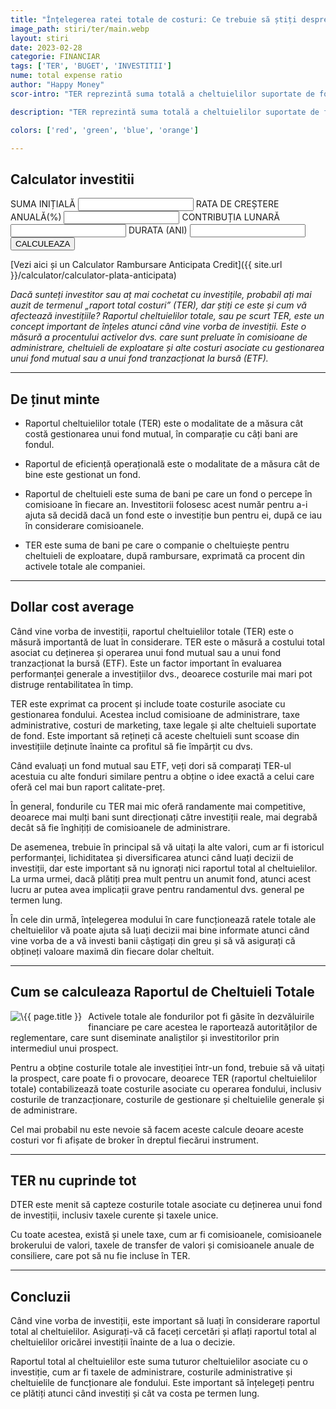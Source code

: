 ```yaml
---
title: "Înțelegerea ratei totale de costuri: Ce trebuie să știți despre taxele de investiție" 
image_path: stiri/ter/main.webp
layout: stiri
date: 2023-02-28
categorie: FINANCIAR
tags: ['TER', 'BUGET', 'INVESTITII']
nume: total expense ratio
author: "Happy Money"
scor-intro: "TER reprezintă suma totală a cheltuielilor suportate de fond, inclusiv taxele de administrare, costurile administrative și alte cheltuieli de exploatare."

description: "TER reprezintă suma totală a cheltuielilor suportate de fond, inclusiv taxele de administrare, costurile administrative și alte cheltuieli de exploatare."

colors: ['red', 'green', 'blue', 'orange']

---
```


<div class="rowinv">
<div class="formDiv panel">
<h2>Calculator investitii</h2>
<form class="forminv">
  <label for="startingBal">SUMA INIȚIALĂ</label>
  <input type="number" class="form-control" id="startingBal"/>
  <label for="expectedReturn"> RATA DE CREȘTERE ANUALĂ(%)</label>
  <input type="number" class="form-control" id="expectedReturn"/>
  <label for="monthlyDep">CONTRIBUȚIA LUNARĂ</label>
  <input type="number" class="form-control" id="monthlyDep"/>
  <label for="duration">DURATA (ANI)</label>
  <input type="number" class="form-control" id="duration"/>
	<div class="row">
	<div class="col-12 col-lg-6" style="display: flex; align-content: center; flex-wrap: wrap;">
  <button type="submit" class="btn btn-primary" id="submitinv">CALCULEAZA</button>
	</div>
	<div class="col-12 col-lg-6">
		<label id="finalValue"></label>
	</div>
	</div>
</form>
</div>
</div>

[Vezi aici și un Calculator Rambursare Anticipata Credit]({{ site.url }}/calculator/calculator-plata-anticipata)

_Dacă sunteți investitor sau aț mai cochetat cu investițile, probabil ați mai auzit de termenul „raport total costuri” (TER), dar știți ce este și cum vă afectează investițiile? Raportul cheltuielilor totale, sau pe scurt TER, este un concept important de înțeles atunci când vine vorba de investiții. Este o măsură a procentului activelor dvs. care sunt preluate în comisioane de administrare, cheltuieli de exploatare și alte costuri asociate cu gestionarea unui fond mutual sau a unui fond tranzacționat la bursă (ETF)._

---

## De ținut minte

- Raportul cheltuielilor totale (TER) este o modalitate de a măsura cât costă gestionarea unui fond mutual, în comparație cu câți bani are fondul.

- Raportul de eficiență operațională este o modalitate de a măsura cât de bine este gestionat un fond.

- Raportul de cheltuieli este suma de bani pe care un fond o percepe în comisioane în fiecare an. Investitorii folosesc acest număr pentru a-i ajuta să decidă dacă un fond este o investiție bun pentru ei, după ce iau în considerare comisioanele.

- TER este suma de bani pe care o companie o cheltuiește pentru cheltuieli de exploatare, după rambursare, exprimată ca procent din activele totale ale companiei.

---

## Dollar cost average

<span class="drop-caps">C</span>ând vine vorba de investiții, raportul cheltuielilor totale (TER) este o măsură importantă de luat în considerare. TER este o măsură a costului total asociat cu deținerea și operarea unui fond mutual sau a unui fond tranzacționat la bursă (ETF). Este un factor important în evaluarea performanței generale a investițiilor dvs., deoarece costurile mai mari pot distruge rentabilitatea în timp.

TER este exprimat ca procent și include toate costurile asociate cu gestionarea fondului. Acestea includ comisioane de administrare, taxe administrative, costuri de marketing, taxe legale și alte cheltuieli suportate de fond. Este important să rețineți că aceste cheltuieli sunt scoase din investițiile deținute înainte ca profitul să fie împărțit cu dvs.

Când evaluați un fond mutual sau ETF, veți dori să comparați TER-ul acestuia cu alte fonduri similare pentru a obține o idee exactă a celui care oferă cel mai bun raport calitate-preț. 

În general, fondurile cu TER mai mic oferă randamente mai competitive, deoarece mai mulți bani sunt direcționați către investiții reale, mai degrabă decât să fie înghițiți de comisioanele de administrare.

De asemenea, trebuie în principal să vă uitați la alte valori, cum ar fi istoricul performanței, lichiditatea și diversificarea atunci când luați decizii de investiții, dar este important să nu ignorați nici raportul total al cheltuielilor. La urma urmei, dacă plătiți prea mult pentru un anumit fond, atunci acest lucru ar putea avea implicații grave pentru randamentul dvs. general pe termen lung.

În cele din urmă, înțelegerea modului în care funcționează ratele totale ale cheltuielilor vă poate ajuta să luați decizii mai bine informate atunci când vine vorba de a vă investi banii câștigați din greu și să vă asigurați că obțineți valoare maximă din fiecare dolar cheltuit.

---
## Cum se calculeaza Raportul de Cheltuieli Totale


<img src="{{ site.url }}/assets/images/stiri/ter/calcul.webp"
     alt="\{{ page.title }}"
     style="float: left; margin-right: 10px; margin-bottom: 10px;" />


Activele totale ale fondurilor pot fi găsite în dezvăluirile financiare pe care acestea le raportează autorităților de reglementare, care sunt diseminate analiștilor și investitorilor prin intermediul unui prospect.

Pentru a obține costurile totale ale investiției într-un fond, trebuie să vă uitați la prospect, care poate fi o provocare, deoarece TER (raportul cheltuielilor totale) contabilizează toate costurile asociate cu operarea fondului, inclusiv costurile de tranzacționare, costurile de gestionare și cheltuielile generale și de administrare.

Cel mai probabil nu este nevoie să facem aceste calcule deoare aceste costuri vor fi afișate de broker în dreptul fiecărui instrument.

---
## TER nu cuprinde tot

<span class="drop-caps">D</span>TER este menit să capteze costurile totale asociate cu deținerea unui fond de investiții, inclusiv taxele curente și taxele unice. 

Cu toate acestea,  există și unele taxe, cum ar fi comisioanele, comisioanele brokerului de valori, taxele de transfer de valori și comisioanele anuale de consiliere, care pot să nu fie incluse în TER.


---
## Concluzii

<span class="drop-caps">C</span>ând vine vorba de investiții, este important să luați în considerare raportul total al cheltuielilor. Asigurați-vă că faceți cercetări și aflați raportul total al cheltuielilor oricărei investiții înainte de a lua o decizie.

Raportul total al cheltuielilor este suma tuturor cheltuielilor asociate cu o investiție, cum ar fi taxele de administrare, costurile administrative și cheltuielile de funcționare ale fondului. Este important să înțelegeți pentru ce plătiți atunci când investiți și cât va costa pe termen lung.

<script>
// Create event listener on submit button CALCULATOR DE INVESTITII
document.getElementById("submitinv").addEventListener("click", (e) => calculate(e))
// Function to make calculations and build table
function calculate(e) {
  e.preventDefault();
  let labels = [];
  let balances = [];
  // Take form input and assign them to variables 
  const formItems = document.querySelector("form").children;
  let startingBal = parseInt(formItems[1].value);
  const expReturn = parseInt(formItems[3].value)/100;
  const monthlyDep = parseInt(formItems[5].value);
  const duration = parseInt(formItems[7].value);
  const monthlyReturn = expReturn/12;
  if(startingBal === null || startingBal === undefined ||
     expReturn === null || expReturn === undefined ||
     monthlyDep === null || monthlyDep === undefined ||
     duration === null || duration === undefined) {
    return;
  }
  if(monthlyDep < 0) {
    return;
  }
  // Create formatter for USD
  const formatter = new Intl.NumberFormat('ro-RO', {
  style: 'currency',
  currency: 'RON',
  minimumFractionDigits: 2
  })
  // Loop through items to update starting balance and build out table rows
  for(let i = 1; i <= duration*12; i++) {
    startingBal = (startingBal * (1 + monthlyReturn)) + monthlyDep;
    if(i % 12 === 0) {
      const year = i/12;
      balances.push(startingBal.toFixed(2));
      labels.push(`Year ${year}`);
    }
  }
  // Make table and chart appear and have the total presented at the bottom of the screen
  if(document.querySelector("#finalValue")) {
    document.querySelector("#finalValue").innerHTML = `Total după ${duration} ani: ` + formatter.format(startingBal);
  } else {
    const finalValue = document.createElement("h3");
    finalValue.setAttribute("id", "finalValue");
    finalValue.innerHTML = `Total după ${duration} ani: ` + formatter.format(startingBal);
    document.querySelector(".chartDiv").appendChild(finalValue);
  }
  document.getElementById("submitinv").innerHTML = "Re-Calculează"
}
</script>